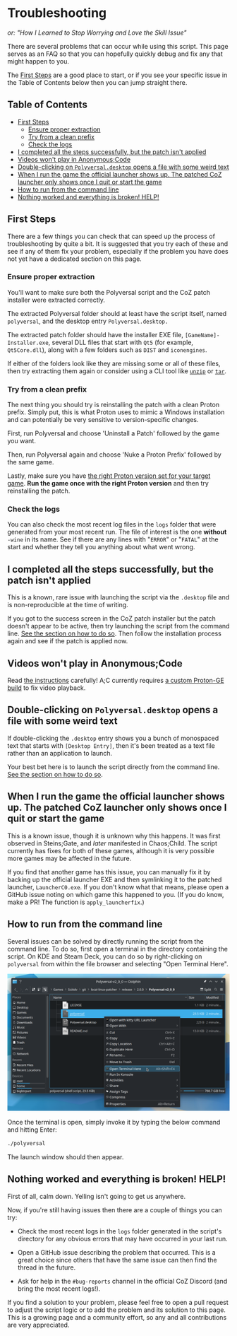 # Troubleshooting

*or: "How I Learned to Stop Worrying and Love the Skill Issue"*

There are several problems that can occur while using this script. This page serves as an FAQ so that you can hopefully quickly debug and fix any that might happen to you.

The [First Steps](#first-steps) are a good place to start, or if you see your specific issue in the Table of Contents below then you can jump straight there.

## Table of Contents

- [First Steps](#first-steps)
  - [Ensure proper extraction](#ensure-proper-extraction)
  - [Try from a clean prefix](#try-from-a-clean-prefix)
  - [Check the logs](#check-the-logs)
- [I completed all the steps successfully, but the patch isn't applied](#i-completed-all-the-steps-successfully-but-the-patch-isnt-applied)
- [Videos won't play in Anonymous;Code](#videos-wont-play-in-anonymouscode)
- [Double-clicking on `Polyversal.desktop` opens a file with some weird text](#double-clicking-on-polyversaldesktop-opens-a-file-with-some-weird-text)
- [When I run the game the official launcher shows up. The patched CoZ launcher only shows once I quit or start the game](#when-i-run-the-game-the-official-launcher-shows-up-the-patched-coz-launcher-only-shows-once-i-quit-or-start-the-game)
- [How to run from the command line](#how-to-run-from-the-command-line)
- [Nothing worked and everything is broken! HELP!](#nothing-worked-and-everything-is-broken-help)

## First Steps

There are a few things you can check that can speed up the process of troubleshooting by quite a bit. It is suggested that you try each of these and see if any of them fix your problem, especially if the problem you have does not yet have a dedicated section on this page.

### Ensure proper extraction

You'll want to make sure both the Polyversal script and the CoZ patch installer were extracted correctly.

The extracted Polyversal folder should at least have the script itself, named `polyversal`, and the desktop entry `Polyversal.desktop.`

The extracted patch folder should have the installer EXE file, `[GameName]-Installer.exe`, several DLL files that start with `Qt5` (for example, `Qt5Core.dll`), along with a few folders such as `DIST` and `iconengines`.

If either of the folders look like they are missing some or all of these files, then try extracting them again or consider using a CLI tool like [`unzip`](https://linux.die.net/man/1/unzip) or [`tar`](https://linux.die.net/man/1/tar).

### Try from a clean prefix

The next thing you should try is reinstalling the patch with a clean Proton prefix. Simply put, this is what Proton uses to mimic a Windows installation and can potentially be very sensitive to version-specific changes.

First, run Polyversal and choose 'Uninstall a Patch' followed by the game you want.

Then, run Polyversal again and choose 'Nuke a Proton Prefix' followed by the same game.

Lastly, make sure you have [the right Proton version set for your target game](/docs/GAMES.md). **Run the game once with the right Proton version** and then try reinstalling the patch.

### Check the logs

You can also check the most recent log files in the `logs` folder that were generated from your most recent run. The file of interest is the one **without** `-wine` in its name. See if there are any lines with "`ERROR`" or "`FATAL`" at the start and whether they tell you anything about what went wrong.

## I completed all the steps successfully, but the patch isn't applied

This is a known, rare issue with launching the script via the `.desktop` file and is non-reproducible at the time of writing.

If you got to the success screen in the CoZ patch installer but the patch doesn't appear to be active, then try launching the script from the command line. [See the section on how to do so](#how-to-run-from-the-command-line). Then follow the installation process again and see if the patch is applied now.

## Videos won't play in Anonymous;Code

Read [the instructions](/README.md#setup) carefully! A;C currently requires [a custom Proton-GE build](https://sonome.dareno.me/projects/coz-linux-deck.html) to fix video playback.

## Double-clicking on `Polyversal.desktop` opens a file with some weird text

If double-clicking the `.desktop` entry shows you a bunch of monospaced text that starts with `[Desktop Entry]`, then it's been treated as a text file rather than an application to launch.

Your best bet here is to launch the script directly from the command line. [See the section on how to do so](#how-to-run-from-the-command-line).

## When I run the game the official launcher shows up. The patched CoZ launcher only shows once I quit or start the game

This is a known issue, though it is unknown why this happens. It was first observed in Steins;Gate, and *later* manifested in Chaos;Child. The script currently has fixes for both of these games, although it is very possible more games may be affected in the future.

If you find that another game has this issue, you can manually fix it by backing up the official launcher EXE and then symlinking it to the patched launcher, `LauncherC0.exe`. If you don't know what that means, please open a GitHub issue noting on which game this happened to you. (If you do know, make a PR! The function is `apply_launcherfix`.)

## How to run from the command line

Several issues can be solved by directly running the script from the command line. To do so, first open a terminal in the directory containing the script. On KDE and Steam Deck, you can do so by right-clicking on `polyversal` from within the file browser and selecting "Open Terminal Here".

![Image of the "Open Terminal Here" dialog.](/assets/open-term-here.png)

Once the terminal is open, simply invoke it by typing the below command and hitting Enter:

```bash
./polyversal
```

The launch window should then appear.

## Nothing worked and everything is broken! HELP!

First of all, calm down. Yelling isn't going to get us anywhere.

Now, if you're still having issues then there are a couple of things you can try:

- Check the most recent logs in the `logs` folder generated in the script's directory for any obvious errors that may have occurred in your last run.

- Open a GitHub issue describing the problem that occurred. This is a great choice since others that have the same issue can then find the thread in the future.

- Ask for help in the `#bug-reports` channel in the official CoZ Discord (and bring the most recent logs!).

If you find a solution to your problem, please feel free to open a pull request to adjust the script logic or to add the problem and its solution to this page. This is a growing page and a community effort, so any and all contributions are very appreciated.
